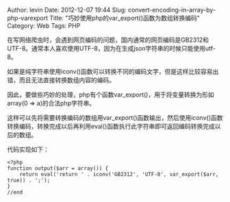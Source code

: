 Author: levin
Date: 2012-12-07 19:44
Slug: convert-encoding-in-array-by-php-varexport
Title: "巧妙使用php的var_export()函数为数组转换编码"
Category: Web
Tags: PHP

在写网络爬虫时，会遇到网页编码的问题，国内通常的网页编码是GB2312和UTF-8。通常本人喜欢使用UTF-8，因为在生成json字符串的时候只能使用utf-8。

如果是纯字符串使用iconv()函数可以转换不同的编码文字，但是这样比较容易出错，而且无法直接转换数组内容的编码。<!-- more -->

因此，要做些巧妙的处理，php有个函数var\_export()，用于将变量转换为形如array(0 => a)的合法php字符串。

这样可以先将需要转换编码的数组用var\_export()函数输出，然后使用iconv()函数转换编码，转换完成以后再利用eval()函数执行此字符串即可返回编码转换完成以后的数组。

代码实现如下：

    <?php
    function output($arr = array()) {
    	return eval('return ' . iconv('GB2312', 'UTF-8', var_export($arr, true)) . ';');
    }
    //end
